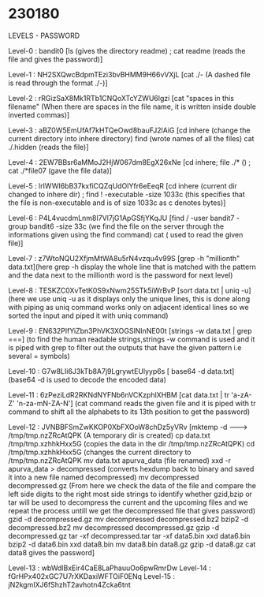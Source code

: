 # 230180
LEVELS - PASSWORD

Level-0 : bandit0
[ls (gives the directory readme) ; cat readme (reads the file and gives the password)]

Level-1 : NH2SXQwcBdpmTEzi3bvBHMM9H66vVXjL
[cat ./- (A dashed file is read through the format ./-)]

Level-2 : rRGizSaX8Mk1RTb1CNQoXTcYZWU6lgzi
[cat "spaces in this filename" (When there are spaces in the file name, it is written inside double inverted commas)]

Level-3 : aBZ0W5EmUfAf7kHTQeOwd8bauFJ2lAiG
[cd inhere (change the current directory into inhere directory)
find (wrote names of all the files)
cat ./.hidden (reads the file)]

Level-4 : 2EW7BBsr6aMMoJ2HjW067dm8EgX26xNe
[cd inhere; file ./* () ; cat ./*file07 (gave the file data)]

Level-5 : lrIWWI6bB37kxfiCQZqUdOIYfr6eEeqR 
[cd inhere (current dir changed to inhere dir) ; find \! -executable -size 1033c (this specifies that the file is non-executable and is of size 1033c as c denotes bytes)]

Level-6 : P4L4vucdmLnm8I7Vl7jG1ApGSfjYKqJU 
[find / -user bandit7 -group bandit6 -size 33c (we find the file on the server through the informations given using the find command) 
cat ( used to read the given file)]

Level-7 : z7WtoNQU2XfjmMtWA8u5rN4vzqu4v99S
[grep -h "millionth" data.txt](here grep -h display the whole line that is matched with the pattern and the data next to the millionth word is the password for next level)

Level-8 : TESKZC0XvTetK0S9xNwm25STk5iWrBvP
[sort data.txt | uniq -u] (here we use uniq -u as it displays only the unique lines, this is done along with piping as uniq command works only on adjacent identical lines so we sorted the input and piped it with uniq command)

Level-9 : EN632PlfYiZbn3PhVK3XOGSlNInNE00t
[strings -w data.txt | grep ===] (to find the human readable strings,strings -w command is used and it is piped with grep to filter out the outputs that have the given pattern i.e several = symbols)

Level-10 : G7w8LIi6J3kTb8A7j9LgrywtEUlyyp6s
[ base64 -d data.txt](base64 -d is used to decode the encoded data)

Level-11 : 6zPeziLdR2RKNdNYFNb6nVCKzphlXHBM
[cat data.txt | tr 'a-zA-Z' 'n-za-mN-ZA-N'] (cat command reads the given file and it is piped with tr command to shift all the alphabets to its 13th position to get the password)

Level-12 : JVNBBFSmZwKKOP0XbFXOoW8chDz5yVRv
[mktemp -d --->  /tmp/tmp.nzZRcAtQPK (A temporary dir is created)
cp data.txt /tmp/tmp.xzhhkHxx5G (copies the data in the dir /tmp/tmp.nzZRcAtQPK)
cd /tmp/tmp.xzhhkHxx5G (changes the current directory to /tmp/tmp.nzZRcAtQPK
mv data.txt apurva_data (file renamed)
xxd -r apurva_data > decompressed 
(converts hexdump back to binary and saved it into a new file named decompressed)
mv decompressed decompressed.gz (From here we check the data of the file and compare the left side digits to the right most side strings to identify whether gzid,bzip or tar will be used to decompress the current and the upcoming files and we repeat the process untill we get the decompressed file that gives password)
gzid -d decompressed.gz
mv decompressed decompressed.bz2
bzip2 -d decompressed.bz2
mv decompressed decompressed.gz
gzip -d decompressed.gz
tar -xf decompressed.tar
tar -xf data5.bin
xxd data6.bin
bzip2 -d data6.bin
xxd data8.bin
mv data8.bin data8.gz
gzip -d data8.gz
cat data8
gives the password]

Level-13 : wbWdlBxEir4CaE8LaPhauuOo6pwRmrDw
Level-14 : fGrHPx402xGC7U7rXKDaxiWFTOiF0ENq
Level-15 : jN2kgmIXJ6fShzhT2avhotn4Zcka6tnt
